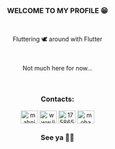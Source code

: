 
<br/>

<h3 align="center"><b>WELCOME TO MY PROFILE 😁</b></h2>
<br/>

<p align= "center">Fluttering 🕊 around with Flutter</p>
<br/>

<p align= "center">Not much here for now...</p>
<br/>
<h3 align="center">Contacts:</h3>
<p align="center">
<a href="https://twitter.com/mahnioua" target="blank"><img align="center" src="https://raw.githubusercontent.com/rahuldkjain/github-profile-readme-generator/master/src/images/icons/Social/twitter.svg" alt="mahnioua" height="30" width="40" /></a>
<a href="https://linkedin.com/in/www.linkedin.com/in/mohamedaminehnioua" target="blank"><img align="center" src="https://raw.githubusercontent.com/rahuldkjain/github-profile-readme-generator/master/src/images/icons/Social/linked-in-alt.svg" alt="www.linkedin.com/in/mohamedaminehnioua" height="30" width="40" /></a>
<a href="https://stackoverflow.com/users/17586537" target="blank"><img align="center" src="https://raw.githubusercontent.com/rahuldkjain/github-profile-readme-generator/master/src/images/icons/Social/stack-overflow.svg" alt="17586537" height="30" width="40" /></a>
<a href="https://instagram.com/mohamedamine.hn" target="blank"><img align="center" src="https://raw.githubusercontent.com/rahuldkjain/github-profile-readme-generator/master/src/images/icons/Social/instagram.svg" alt="mohamedamine.hn" height="30" width="40" /></a>
</p>

<h3 align="center"><b>See ya 🐱‍🏍</b></h2>
